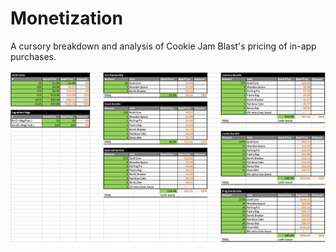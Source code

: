 # Monetization
A cursory breakdown and analysis of Cookie Jam Blast's pricing of in-app purchases.</br></br>
![Pricing](images/Monetization.png)
